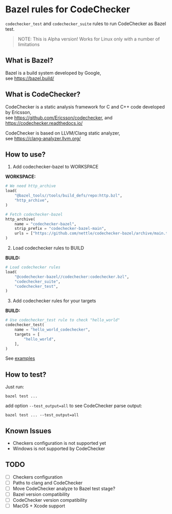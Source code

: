 Bazel rules for CodeChecker
===========================

`codechecker_test` and `codechecker_suite` rules to run CodeChecker as Bazel test.

> NOTE: This is Alpha version! Works for Linux only with a number of limitations


What is Bazel?
--------------

Bazel is a build system developed by Google,  
see https://bazel.build/


What is CodeChecker?
--------------------

CodeChecker is a static analysis framework for C and C++ code developed by Ericsson,  
see https://github.com/Ericsson/codechecker, and https://codechecker.readthedocs.io/

CodeChecker is based on LLVM/Clang static analyzer,  
see https://clang-analyzer.llvm.org/


How to use?
-----------

1. Add codechecker-bazel to WORKSPACE

**WORKSPACE:**
```py
# We need http_archive
load(
    "@bazel_tools//tools/build_defs/repo:http.bzl",
    "http_archive",
)

# Fetch codechecker-bazel
http_archive(
    name = "codechecker-bazel",
    strip_prefix = "codechecker-bazel-main",
    urls = ["https://github.com/nettle/codechecker-bazel/archive/main.tar.gz"],
)
```

2. Load codechecker rules to BUILD

**BUILD:**
```py
# Load codechecker rules
load(
    "@codechecker-bazel//codechecker:codechecker.bzl",
    "codechecker_suite",
    "codechecker_test",
)
```

3. Add codechecker rules for your targets

**BUILD:**
```py
# Use codechecker_test rule to check "hello_world"
codechecker_test(
    name = "hello_world_codechecker",
    targets = [
        "hello_world",
    ],
)
```

See [examples](examples)


How to test?
------------

Just run:

    bazel test ...

add option `--test_output=all` to see CodeChecker parse output:

    bazel test ... --test_output=all

Known Issues
------------

* Checkers configuration is not supported yet
* Windows is not supported by CodeChecker


TODO
----

- [ ] Checkers configuration
- [ ] Paths to clang and CodeChecker
- [ ] Move CodeChecker analyze to Bazel test stage?
- [ ] Bazel version compatibility
- [ ] CodeChecker version compatibility
- [ ] MacOS + Xcode support
